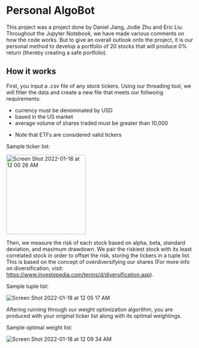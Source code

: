 # Personal AlgoBot
This project was a project done by Daniel Jiang, Jodie Zhu and Eric Liu. Throughout the Jupyter Notebook, we have made various comments on how the code works. But to give an overall outlook onto the project, it is our personal method to develop a portfolio of 20 stocks that will produce 0% return (thereby creating a safe portfolio). 

## How it works 
First, you input a .csv file of any stock tickers. Using our threading tool, we will filter the data and create a new file that meets our follwoing requirements:
- currency must be denominated by USD
- based in the US market
- average volume of shares traded must be greater than 10,000
* Note that ETFs are considered valid tickers

Sample ticker list: 

<img width="212" alt="Screen Shot 2022-01-18 at 12 00 26 AM" src="https://user-images.githubusercontent.com/82774370/149873686-46ef8348-5853-4559-839d-f7fc9c285c83.png">

Then, we measure the risk of each stock based on alpha, beta, standard deviation, and maximum drawdown. We pair the riskiest stock with its least correlated stock in order to offset the risk, storing the tickers in a tuple list. This is based on the concept of overdiversifying our shares (For more info on diversification, visit: https://www.investopedia.com/terms/d/diversification.asp). 

Sample tuple list: 

![Screen Shot 2022-01-18 at 12 05 17 AM](https://user-images.githubusercontent.com/82774370/149874146-3ccdd0d9-3f2d-48cb-8dd6-9c6afde7f401.png)

Aftering running through our weight optimization algorithm, you are produced with your original ticker list along with its optimal weightings.

Sample optimal weight list: 

![Screen Shot 2022-01-18 at 12 09 34 AM](https://user-images.githubusercontent.com/82774370/149874451-e8e14c3f-a81d-4f4b-b47a-0ad02a9b441f.png)
